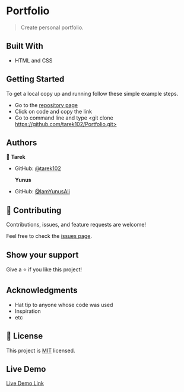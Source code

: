 # Portfolio

> Create personal portfolio.

## Built With

- HTML and CSS

## Getting Started

To get a local copy up and running follow these simple example steps.

- Go to the [repository page](https://github.com/tarek102/Portfolio)
- Click on code and copy the link
- Go to command line and type <git clone https://github.com/tarek102/Portfolio.git>

## Authors

👤 **Tarek**

- GitHub: [@tarek102](https://github.com/tarek102)

  **Yunus**

- GitHub: [@IamYunusAli](https://github.com/IamYunusAli)

## 🤝 Contributing

Contributions, issues, and feature requests are welcome!

Feel free to check the [issues page](https://github.com/tarek102/Portfolio/issues).

## Show your support

Give a ⭐️ if you like this project!

## Acknowledgments

- Hat tip to anyone whose code was used
- Inspiration
- etc

## 📝 License

This project is [MIT](./MIT.md) licensed.

## Live Demo

[Live Demo Link](https://tarek102.github.io/Portfolio/)